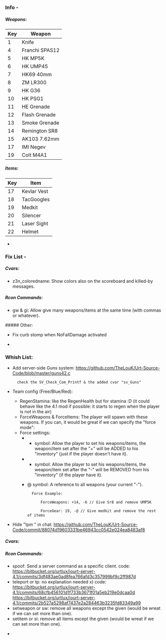 ### Info -

##### Weapons:

| Key  | Weapon |
| ------------- | ------------- |
| 1  | Knife  |
| 4  | Franchi SPAS12  |
| 5  | HK MP5K  |
| 6  | HK UMP45  |
| 7  | HK69 40mm  |
| 8  | ZM LR300  |
| 9  | HK G36  |
| 10  | HK PSG1  |
| 11  | HE Grenade  |
| 12  | Flash Grenade  |
| 13  | Smoke Grenade  |
| 14  | Remington SR8  |
| 15  | AK103 7.62mm  |
| 17  | IMI Negev  |
| 19  | Colt M4A1  |

##### Items:

| Key  | Item |
| ------------- | ------------- |
| 17  | Kevlar Vest  |
| 18  | TacGoogles  |
| 19  | Medkit |
| 20  | Silencer  |
| 21  | Laser Sight  |
| 22  | Helmet  |

-

### Fix List -

##### Cvars:
* z3n_coloredname: Show colors also on the scoreboard and killed-by messages.

##### Rcon Commands:
* gw & gi: Allow give many weapons/items at the same time (with commas or whatever).

##### Other:
* Fix curb stomp when NoFallDamage activated

-

### Whish List:
* Add server-side Guns system: https://github.com/TheLouK/Urt-Source-Code/blob/master/guns42.c

        check the SV_Check_Com_Printf & the added cvar "sv_Guns"

* Team config (Free/Blue/Red):
    * RegenStamina: like the RegenHealth but for stamina :D (it could behave like the 4.1 mod if possible: it starts to regen when the player is not in the air)
    * ForceWeapons & ForceItems: The player will spawn with these weapons. If you can, it would be great if we can specify the "force mode":
    * Force settings:
        * + symbol: Allow the player to set his weapons/items, the weapon/item set after the "+" will be ADDED to his "inventory" (just if the player doesn't have it).
        * - symbol: Allow the player to set his weapons/items, the weapon/item set after the "-" will be REMOVED from his "inventory" (if the player have it).
        * @ symbol: A reference to all weapons (your current "-").

                Force Example:

                    ForceWeapons: +14, -6 // Give Sr8 and remove UMP5K

                    ForceGear: 19, -@ // Give medkit and remove the rest of items

* Hide "!pm " in chat: https://github.com/TheLouK/Urt-Source-Code/commit/88074d19603331be46943cc0542e024ea8483af8

##### Cvars:

##### Rcon Commands:
* spoof: Send a server command as a specific client.
    code:
        https://bitbucket.org/urtlux/iourt-server-4.1/commits/3df483ae0ad8fea766afd3c357999bf9c2ff987d
* teleport or tp: no explanation needed x)
    code:
        https://bitbucket.org/urtlux/iourt-server-4.1/commits/68cfb456101d1f733b3671f01a5eb219e0dcaa0d
        https://bitbucket.org/urtlux/iourt-server-4.1/commits/2b527a5298af7437e2a284463b3235fd83349a99
* setweapon or sw: remove all weapons except the given (would be wreat if we can set more than one).
* setitem or si: remove all items except the given (would be wreat if we can set more than one).

-